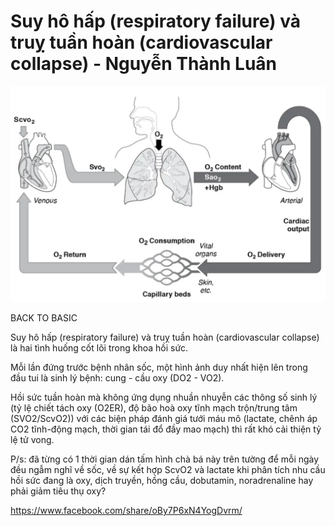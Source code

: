 # Suy hô hấp (respiratory failure) và truỵ tuần hoàn (cardiovascular collapse) - Nguyễn Thành Luân


![Suy hô hấp (respiratory failure) và truỵ tuần hoàn (cardiovascular collapse) - Nguyễn Thành Luân-20240602180150589.webp](../200%20FILES/201%20Image/Suy%20h%C3%B4%20h%E1%BA%A5p%20(respiratory%20failure)%20v%C3%A0%20tru%E1%BB%B5%20tu%E1%BA%A7n%20ho%C3%A0n%20(cardiovascular%20collapse)%20-%20Nguy%E1%BB%85n%20Th%C3%A0nh%20Lu%C3%A2n-20240602180150589.webp)

BACK TO BASIC  
  
Suy hô hấp (respiratory failure) và truỵ tuần hoàn (cardiovascular collapse) là hai tình huống cốt lõi trong khoa hồi sức.  

Mỗi lần đứng trước bệnh nhân sốc, một hình ảnh duy nhất hiện lên trong đầu tui là sinh lý bệnh: cung - cầu oxy (DO2 - VO2).  

Hồi sức tuần hoàn mà không ứng dụng nhuần nhuyễn các thông số sinh lý (tỷ lệ chiết tách oxy (O2ER), độ bão hoà oxy tĩnh mạch trộn/trung tâm (SVO2/ScvO2)) với các biện pháp đánh giá tưới máu mô (lactate, chênh áp CO2 tĩnh-động mạch, thời gian tái đổ đầy mao mạch) thì rất khó cải thiện tỷ lệ tử vong.  

P/s: đã từng có 1 thời gian dán tấm hình chà bá này trên tường để mỗi ngày đều ngẫm nghĩ về sốc, về sự kết hợp ScvO2 và lactate khi phân tích nhu cầu hồi sức đang là oxy, dịch truyền, hồng cầu, dobutamin, noradrenaline hay phải giảm tiêu thụ oxy?

https://www.facebook.com/share/oBy7P6xN4YogDvrm/
